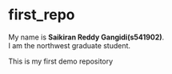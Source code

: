 # first_repo

My name is **Saikiran Reddy Gangidi(s541902)**.<br>  I am the northwest graduate student.<br>

This is my first demo repository 
